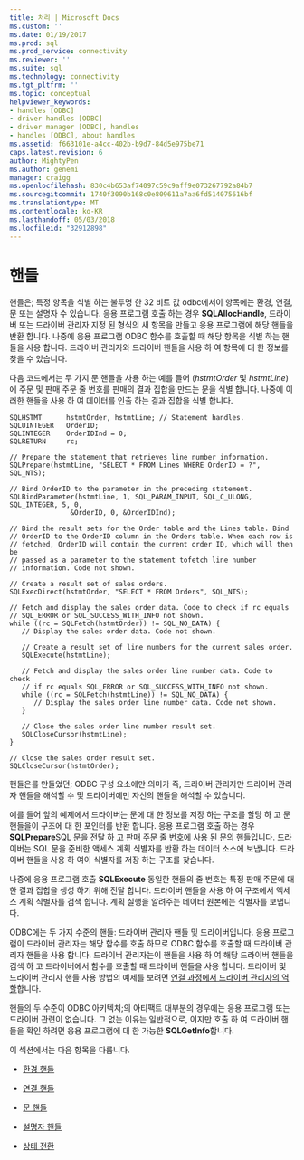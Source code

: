 ```yaml
---
title: 처리 | Microsoft Docs
ms.custom: ''
ms.date: 01/19/2017
ms.prod: sql
ms.prod_service: connectivity
ms.reviewer: ''
ms.suite: sql
ms.technology: connectivity
ms.tgt_pltfrm: ''
ms.topic: conceptual
helpviewer_keywords:
- handles [ODBC]
- driver handles [ODBC]
- driver manager [ODBC], handles
- handles [ODBC], about handles
ms.assetid: f663101e-a4cc-402b-b9d7-84d5e975be71
caps.latest.revision: 6
author: MightyPen
ms.author: genemi
manager: craigg
ms.openlocfilehash: 830c4b653af74097c59c9aff9e073267792a84b7
ms.sourcegitcommit: 1740f3090b168c0e809611a7aa6fd514075616bf
ms.translationtype: MT
ms.contentlocale: ko-KR
ms.lasthandoff: 05/03/2018
ms.locfileid: "32912898"
---
```

# <a name="handles"></a>핸들
핸들은; 특정 항목을 식별 하는 불투명 한 32 비트 값 odbc에서이 항목에는 환경, 연결, 문 또는 설명자 수 있습니다. 응용 프로그램 호출 하는 경우 **SQLAllocHandle**, 드라이버 또는 드라이버 관리자 지정 된 형식의 새 항목을 만들고 응용 프로그램에 해당 핸들을 반환 합니다. 나중에 응용 프로그램 ODBC 함수를 호출할 때 해당 항목을 식별 하는 핸들을 사용 합니다. 드라이버 관리자와 드라이버 핸들을 사용 하 여 항목에 대 한 정보를 찾을 수 있습니다.  
  
 다음 코드에서는 두 가지 문 핸들을 사용 하는 예를 들어 (*hstmtOrder* 및 *hstmtLine*)에 주문 및 판매 주문 줄 번호를 판매의 결과 집합을 만드는 문을 식별 합니다. 나중에 이러한 핸들을 사용 하 여 데이터를 인출 하는 결과 집합을 식별 합니다.  
  
```  
SQLHSTMT      hstmtOrder, hstmtLine; // Statement handles.  
SQLUINTEGER   OrderID;  
SQLINTEGER    OrderIDInd = 0;  
SQLRETURN     rc;  
  
// Prepare the statement that retrieves line number information.  
SQLPrepare(hstmtLine, "SELECT * FROM Lines WHERE OrderID = ?", SQL_NTS);  
  
// Bind OrderID to the parameter in the preceding statement.  
SQLBindParameter(hstmtLine, 1, SQL_PARAM_INPUT, SQL_C_ULONG, SQL_INTEGER, 5, 0,  
               &OrderID, 0, &OrderIDInd);  
  
// Bind the result sets for the Order table and the Lines table. Bind  
// OrderID to the OrderID column in the Orders table. When each row is  
// fetched, OrderID will contain the current order ID, which will then be  
// passed as a parameter to the statement tofetch line number  
// information. Code not shown.  
  
// Create a result set of sales orders.  
SQLExecDirect(hstmtOrder, "SELECT * FROM Orders", SQL_NTS);  
  
// Fetch and display the sales order data. Code to check if rc equals  
// SQL_ERROR or SQL_SUCCESS_WITH_INFO not shown.  
while ((rc = SQLFetch(hstmtOrder)) != SQL_NO_DATA) {  
   // Display the sales order data. Code not shown.  
  
   // Create a result set of line numbers for the current sales order.  
   SQLExecute(hstmtLine);  
  
   // Fetch and display the sales order line number data. Code to check  
   // if rc equals SQL_ERROR or SQL_SUCCESS_WITH_INFO not shown.  
   while ((rc = SQLFetch(hstmtLine)) != SQL_NO_DATA) {  
      // Display the sales order line number data. Code not shown.  
   }  
  
   // Close the sales order line number result set.  
   SQLCloseCursor(hstmtLine);  
}  
  
// Close the sales order result set.  
SQLCloseCursor(hstmtOrder);  
```  
  
 핸들은를 만들었던; ODBC 구성 요소에만 의미가 즉, 드라이버 관리자만 드라이버 관리자 핸들을 해석할 수 및 드라이버에만 자신의 핸들을 해석할 수 있습니다.  
  
 예를 들어 앞의 예제에서 드라이버는 문에 대 한 정보를 저장 하는 구조를 할당 하 고 문 핸들을이 구조에 대 한 포인터를 반환 합니다. 응용 프로그램 호출 하는 경우 **SQLPrepare**SQL 문을 전달 하 고 판매 주문 줄 번호에 사용 된 문의 핸들입니다. 드라이버는 SQL 문을 준비한 액세스 계획 식별자를 반환 하는 데이터 소스에 보냅니다. 드라이버 핸들을 사용 하 여이 식별자를 저장 하는 구조를 찾습니다.  
  
 나중에 응용 프로그램 호출 **SQLExecute** 동일한 핸들의 줄 번호는 특정 판매 주문에 대 한 결과 집합을 생성 하기 위해 전달 합니다. 드라이버 핸들을 사용 하 여 구조에서 액세스 계획 식별자를 검색 합니다. 계획 실행을 알려주는 데이터 원본에는 식별자를 보냅니다.  
  
 ODBC에는 두 가지 수준의 핸들: 드라이버 관리자 핸들 및 드라이버입니다. 응용 프로그램이 드라이버 관리자는 해당 함수를 호출 하므로 ODBC 함수를 호출할 때 드라이버 관리자 핸들을 사용 합니다. 드라이버 관리자는이 핸들을 사용 하 여 해당 드라이버 핸들을 검색 하 고 드라이버에서 함수를 호출할 때 드라이버 핸들을 사용 합니다. 드라이버 및 드라이버 관리자 핸들 사용 방법의 예제를 보려면 [연결 과정에서 드라이버 관리자의 역할](../../../odbc/reference/develop-app/driver-manager-s-role-in-the-connection-process.md)합니다.  
  
 핸들의 두 수준이 ODBC 아키텍처;의 아티팩트 대부분의 경우에는 응용 프로그램 또는 드라이버 관련이 없습니다. 그 없는 이유는 일반적으로, 이지만 호출 하 여 드라이버 핸들을 확인 하려면 응용 프로그램에 대 한 가능한 **SQLGetInfo**합니다.  
  
 이 섹션에서는 다음 항목을 다룹니다.  
  
-   [환경 핸들](../../../odbc/reference/develop-app/environment-handles.md)  
  
-   [연결 핸들](../../../odbc/reference/develop-app/connection-handles.md)  
  
-   [문 핸들](../../../odbc/reference/develop-app/statement-handles.md)  
  
-   [설명자 핸들](../../../odbc/reference/develop-app/descriptor-handles.md)  
  
-   [상태 전환](../../../odbc/reference/develop-app/state-transitions.md)
